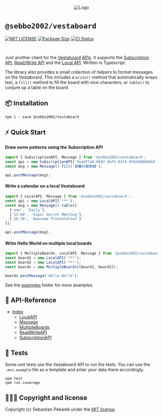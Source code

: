 <p align="center">
    <img src="https://d.sebbo.net/vestaboard-client-logo-CHm68XZRkO67IrmfGjetZ2nEDl1JGjnT44OZlN6bbzljq4nnITRPW8AoBhWO6G29r6cd4PS1fyIiUCrbBJC2CnnG0GvZNzPLB6aA.png" alt="Logo" />
</p>

# `@sebbo2002/vestaboard`

[![MIT LICENSE](https://img.shields.io/badge/license-MIT-blue.svg?style=flat-square)](https://github.com/sebbo2002/vestaboard/blob/develop/LICENSE)
[![Package Size](https://img.shields.io/bundlephobia/min/@sebbo2002/vestaboard?style=flat-square)](https://bundlephobia.com/package/@sebbo2002/vestaboard)
[![CI Status](https://img.shields.io/github/workflow/status/sebbo2002/vestaboard/Test%20%26%20Release?style=flat-square)](https://github.com/sebbo2002/vestaboard/actions)

<br />


Just another client for the [Vestaboard](https://www.vestaboard.com/) [APIs](https://docs.vestaboard.com/). It supports 
the [Subscription API](https://docs.vestaboard.com/methods), [Read/Write API](https://docs.vestaboard.com/read-write) and 
the [Local API](https://docs.vestaboard.com/local). Written in Typescript.

The library also provides a small collection of helpers to format messages on the Vestaboard. This includes a `write()` 
method that automatically wraps text, a `fill()` method to fill the board with nice characters, or `table()` to conjure 
up a table on the board.


## 📦 Installation

	npm i --save @sebbo2002/vestaboard


## ⚡️ Quick Start

#### Draw some patterns using the Subscription API

```js
import { SubscriptionAPI, Message } from '@sebbo2002/vestaboard';
const api = new SubscriptionAPI('3eadf7a8-6602-4bf5-92f4-970d36066958', '******************************');
const msg = new Message().fill('🟥🟧🟨🟩🟦🟪');

api.postMessage(msg);
```

#### Write a calendar on a local Vestaboard
```js
import { LocalAPI, Message } from '@sebbo2002/vestaboard';
const api = new LocalAPI('***');
const msg = new Message().table([
  ['now', 'Daily'],
  ['13:00', 'Super Secret Meeting'],
  ['16:30', 'Awesome Presentation']
]);

api.postMessage(msg);
```

#### Write Hello World on multiple local boards
```js
import { MultipleBoards, LocalAPI, Message } from '@sebbo2002/vestaboard';
const board1 = new LocalAPI('***');
const board2 = new LocalAPI('***');
const boards = new MultipleBoards([board1, board2]);

boards.postMessage('Hello World');
```

See the [examples](./examples) folder for more examples.


## 📑 API-Reference

- [Index](https://sebbo2002.github.io/vestaboard/develop/reference/)
  - [LocalAPI](https://sebbo2002.github.io/vestaboard/develop/reference/classes/LocalAPI.html)
  - [Message](https://sebbo2002.github.io/vestaboard/develop/reference/classes/Message.html)
  - [MultipleBoards](https://sebbo2002.github.io/vestaboard/develop/reference/classes/MultipleBoards.html)
  - [ReadWriteAPI](https://sebbo2002.github.io/vestaboard/develop/reference/classes/ReadWriteAPI.html)
  - [SubscriptionAPI](https://sebbo2002.github.io/vestaboard/develop/reference/classes/SubscriptionAPI.html)


## 🚦 Tests

Some unit tests use the Vestaboard API to run the tests. You can use the `.env.example` file as a template and enter your 
data there accordingly.

```
npm test
npm run coverage
```


## 🙆🏼‍♂️ Copyright and license

Copyright (c) Sebastian Pekarek under the [MIT license](LICENSE).
